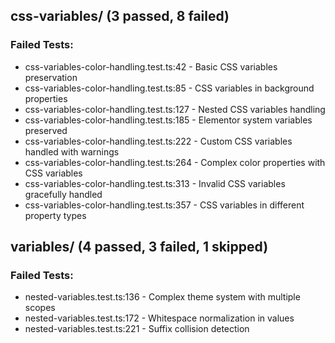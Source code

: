 

## css-variables/ (3 passed, 8 failed)

### Failed Tests:
- css-variables-color-handling.test.ts:42 - Basic CSS variables preservation
- css-variables-color-handling.test.ts:85 - CSS variables in background properties
- css-variables-color-handling.test.ts:127 - Nested CSS variables handling
- css-variables-color-handling.test.ts:185 - Elementor system variables preserved
- css-variables-color-handling.test.ts:222 - Custom CSS variables handled with warnings
- css-variables-color-handling.test.ts:264 - Complex color properties with CSS variables
- css-variables-color-handling.test.ts:313 - Invalid CSS variables gracefully handled
- css-variables-color-handling.test.ts:357 - CSS variables in different property types


## variables/ (4 passed, 3 failed, 1 skipped)

### Failed Tests:
- nested-variables.test.ts:136 - Complex theme system with multiple scopes
- nested-variables.test.ts:172 - Whitespace normalization in values
- nested-variables.test.ts:221 - Suffix collision detection

